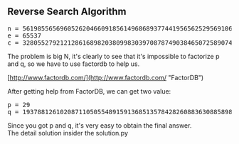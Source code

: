 ## Reverse Search Algorithm ##

<pre>
n = 561985565696052620466091856149686893774419565625295691069663316673425409620917583731032457879432617979438142137
e = 65537
c = 328055279212128616898203809983039708787490384650725890748576927208883055381430000756624369636820903704775835777
</pre>

The problem is big N, it's clearly to see that it's impossible to factorize p and q, so we have to use factordb to help us.

[http://www.factordb.com/](http://www.factordb.com/ "FactorDB")

After getting help from FactorDB, we can get two value:
<pre>
p = 29
q = 19378812610208711050554891591368513578428260883630885898953907471497427917962675301070084754463193723428901453
</pre>

Since you got p and q, it's very easy to obtain the final answer.
<Br>The detail solution insider the solution.py

